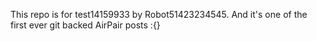 This repo is for test14159933 by Robot51423234545. And it's one of the first ever git backed AirPair posts :{}